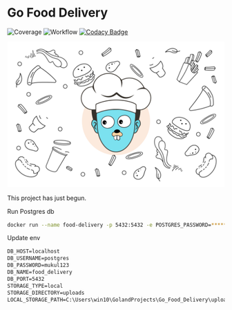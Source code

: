 # Go Food Delivery

![Coverage](https://img.shields.io/badge/Coverage-49.7%25-yellow)
![Workflow](https://github.com/mukulmantosh/Go_Food_Delivery/actions/workflows/test.yaml/badge.svg)
[![Codacy Badge](https://app.codacy.com/project/badge/Grade/04452c54468446dfbcc566604e69f379)](https://app.codacy.com?utm_source=gh&utm_medium=referral&utm_content=&utm_campaign=Badge_grade)

![background](./misc/images/background.png)

This project has just begun.


Run Postgres db

```bash
docker run --name food-delivery -p 5432:5432 -e POSTGRES_PASSWORD=****** -d postgres
```


Update env

```
DB_HOST=localhost
DB_USERNAME=postgres
DB_PASSWORD=mukul123
DB_NAME=food_delivery
DB_PORT=5432
STORAGE_TYPE=local
STORAGE_DIRECTORY=uploads
LOCAL_STORAGE_PATH=C:\Users\win10\GolandProjects\Go_Food_Delivery\uploads
```